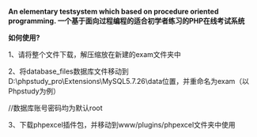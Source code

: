 **An elementary testsystem which based on procedure oriented programming.
一个基于面向过程编程的适合初学者练习的PHP在线考试系统**

**如何使用?**

1、请将整个文件下载，解压缩放在新建的exam文件夹中

2、将database_files数据库文件移动到D:\phpstudy_pro\Extensions\MySQL5.7.26\data位置，并重命名为exam（以Phpstudy为例）

//数据库账号密码均为默认root

3、下载phpexcel插件包，并移动到www/plugins/phpexcel文件夹中使用
